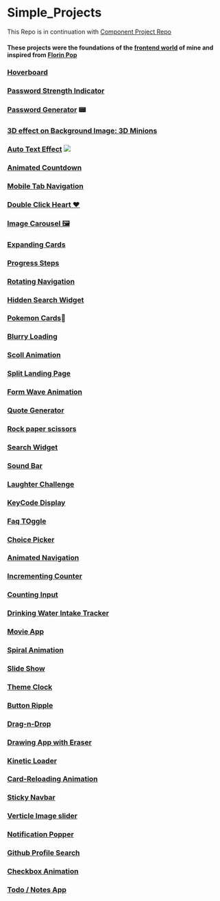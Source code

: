 # Simple_Projects
This Repo is in continuation with [Component Project Repo](https://github.com/Rahul4dev/Component-Projects)

#### These projects were the foundations of the [frontend world]() of mine and inspired from [Florin Pop](https://www.florin-pop.com/blog/2019/09/100-days-100-projects/)


### [Hoverboard](https://github.com/Rahul4dev/Simple_Projects/tree/hoverBoard)  
### [Password Strength Indicator](https://github.com/Rahul4dev/Simple_Projects/tree/PasswordStrengthIndicator) 
### [Password Generator](https://github.com/Rahul4dev/Simple_Projects/tree/PasswordGenerator) 📟 
### [3D effect on Background Image: 3D Minions](https://github.com/Rahul4dev/Simple_Projects/tree/3D_Minions)
### [Auto Text Effect](https://github.com/Rahul4dev/Simple_Projects/tree/AutoTextEffect) ![](https://media.giphy.com/media/THR0IKB4QfgAp7P7ln/giphy.gif)  
### [Animated Countdown](https://github.com/Rahul4dev/Simple_Projects/tree/CountDownAnimation)
### [Mobile Tab Navigation](https://github.com/Rahul4dev/Simple_Projects/tree/TabNavigation)
 ### [Double Click Heart ❤](https://github.com/Rahul4dev/Simple_Projects/tree/DoubleClickHeart)
 ### [Image Carousel 🖼 ](https://github.com/Rahul4dev/Simple_Projects/tree/ImageCarousel)
  ### [Expanding Cards](https://github.com/Rahul4dev/Simple_Projects/tree/Expanding_Card)
   ### [Progress Steps](https://github.com/Rahul4dev/Simple_Projects/tree/Progress_Steps)
  ### [Rotating Navigation](https://github.com/Rahul4dev/Simple_Projects/tree/Rotating-Navigation)
 ### [Hidden Search Widget](https://github.com/Rahul4dev/Simple_Projects/blob/Search-Widget)
 ### [Pokemon Cards](https://github.com/Rahul4dev/Simple_Projects/tree/Pokedex)🔴
   ### [Blurry Loading](https://github.com/Rahul4dev/Simple_Projects/tree/Blur-Loading)
  ### [Scoll Animation](https://github.com/Rahul4dev/Simple_Projects/tree/ScrollAnimation)
   ### [Split Landing Page](https://github.com/Rahul4dev/Simple_Projects/tree/split-landing-page)
  ### [Form Wave Animation](https://github.com/Rahul4dev/Simple_Projects/tree/WaveForm-Input)
   ### [Quote Generator](https://github.com/Rahul4dev/Simple_Projects/tree/Quote_Generator)
   ### [Rock paper scissors](https://github.com/Rahul4dev/Simple_Projects/tree/Rock-paper-scissors)
  ### [Search Widget](https://github.com/Rahul4dev/Simple_Projects/tree/Search-Widget)
 ### [Sound Bar](https://github.com/Rahul4dev/Simple_Projects/tree/Sound_Bar)
  ### [Laughter Challenge](https://github.com/Rahul4dev/Simple_Projects/tree/LaughterChallenge)
  ### [KeyCode Display](https://github.com/Rahul4dev/Simple_Projects/tree/keyCodesDisplay)
  ### [Faq TOggle](https://github.com/Rahul4dev/Simple_Projects/tree/FAQ-Toggle)
  ### [Choice Picker](https://github.com/Rahul4dev/Simple_Projects/tree/ChoicePicker)
  ### [Animated Navigation](https://github.com/Rahul4dev/Simple_Projects/tree/Animated-Nav)
  ### [Incrementing Counter](https://github.com/Rahul4dev/Simple_Projects/tree/Incrementing-Counter)
  ### [Counting Input](https://github.com/Rahul4dev/Simple_Projects/tree/CountingInput)
  ### [Drinking Water Intake Tracker](https://github.com/Rahul4dev/Simple_Projects/tree/DrinkWater-IntakeChecker)
  ### [Movie App](https://github.com/Rahul4dev/Simple_Projects/tree/MovieApp)
   ### [Spiral Animation](https://github.com/Rahul4dev/Simple_Projects/tree/Spiral-Animation)
  ### [Slide Show](https://github.com/Rahul4dev/Simple_Projects/tree/SlideShow)
   ### [Theme Clock](https://github.com/Rahul4dev/Simple_Projects/tree/ThemeClock)
   ### [Button Ripple](https://github.com/Rahul4dev/Simple_Projects/tree/ButtonRipple)
   ### [Drag-n-Drop](https://github.com/Rahul4dev/Simple_Projects/tree/Drag-n-Drop)
   ### [Drawing App with Eraser](https://github.com/Rahul4dev/Simple_Projects/tree/DrawingApp)
  ### [Kinetic Loader](https://github.com/Rahul4dev/Simple_Projects/tree/Kinetic-Loader)
  ### [Card-Reloading Animation](https://github.com/Rahul4dev/Simple_Projects/tree/Card-Reloading-Animation)
   ### [Sticky Navbar](https://github.com/Rahul4dev/Simple_Projects/tree/StickyNavbar)
  ### [Verticle Image slider](https://github.com/Rahul4dev/Simple_Projects/tree/ImageSlider)
   ### [Notification Popper](https://github.com/Rahul4dev/Simple_Projects/tree/NotificationPopper)
  ### [Github Profile Search](https://github.com/Rahul4dev/Simple_Projects/tree/githubProfileSearch)
   ### [Checkbox Animation](https://github.com/Rahul4dev/Simple_Projects/tree/CannotCheckAll)
   ### [Todo / Notes App](https://github.com/Rahul4dev/Simple_Projects/tree/Notes_App)
   ### []()
   ### []()
